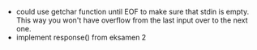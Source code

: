 - could use getchar function until EOF to make sure that stdin is empty. This way you won't have overflow from the last input over to the next one.
- implement response() from eksamen 2
